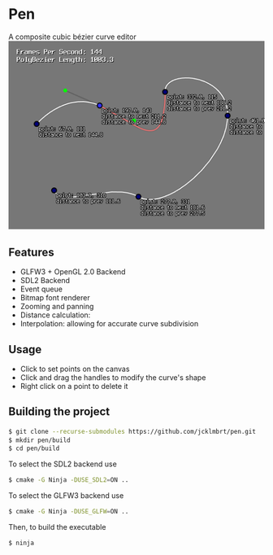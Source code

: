 # Pen
A composite cubic bézier curve editor
![Screen Shot](resource/img/screenshot.png)
## Features
- GLFW3 + OpenGL 2.0 Backend
- SDL2 Backend
- Event queue
- Bitmap font renderer
- Zooming and panning
- Distance calculation: 
- Interpolation: allowing for accurate curve subdivision

## Usage
- Click to set points on the canvas
- Click and drag the handles to modify the curve's shape
- Right click on a point to delete it

## Building the project
```bash
$ git clone --recurse-submodules https://github.com/jcklmbrt/pen.git
$ mkdir pen/build
$ cd pen/build
```
To select the SDL2 backend use
```bash
$ cmake -G Ninja -DUSE_SDL2=ON .. 
```
To select the GLFW3 backend use
```bash
$ cmake -G Ninja -DUSE_GLFW=ON ..
```
Then, to build the executable
```bash
$ ninja
```